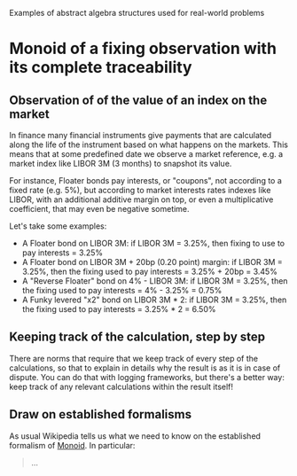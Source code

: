 Examples of abstract algebra structures used for real-world problems


Monoid of a fixing observation with its complete traceability
=============================================================

Observation of of the value of an index on the market
----------------------------------------------------- 

In finance many financial instruments give payments that are calculated along the life of the instrument based on what happens on the markets. This means that at some predefined date we observe a market reference, e.g. a market index like LIBOR 3M (3 months) to snapshot its value.


For instance, Floater bonds pay interests, or "coupons", not according to a fixed rate (e.g. 5%), but according to market interests rates indexes like LIBOR, with an additional additive margin on top, or even a multiplicative coefficient, that may even be negative sometime.

Let's take some examples:
* A Floater bond on LIBOR 3M: if LIBOR 3M = 3.25%, then fixing to use to pay interests = 3.25%
* A Floater bond on LIBOR 3M + 20bp (0.20 point) margin: if LIBOR 3M = 3.25%, then the fixing used to pay interests = 3.25% + 20bp = 3.45%
* A "Reverse Floater" bond on 4% - LIBOR 3M: if LIBOR 3M = 3.25%, then the fixing used to pay interests = 4% - 3.25% = 0.75%
* A Funky levered "x2" bond on LIBOR 3M * 2: if LIBOR 3M = 3.25%, then the fixing used to pay interests = 3.25% * 2 = 6.50%

Keeping track of the calculation, step by step
----------------------------------------------
There are norms that require that we keep track of every step of the calculations, so that to explain in details why the result is as it is in case of dispute. You can do that with logging frameworks, but there's a better way: keep track of any relevant calculations within the result itself!




Draw on established formalisms
------------------------------

As usual Wikipedia tells us what we need to know on the established formalism of [Monoid](http://en.wikipedia.org/wiki/Monoid "Monoid"). In particular:

> ...











